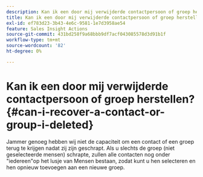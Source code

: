 ```yaml
---
description: Kan ik een door mij verwijderde contactpersoon of groep herstellen? - Marketo Docs - Productdocumentatie
title: Kan ik een door mij verwijderde contactpersoon of groep herstellen?
exl-id: ef783d23-3b43-4e6c-9581-1e7d3958ae54
feature: Sales Insight Actions
source-git-commit: 431bd258f9a68bbb9df7acf043085578d3d91b1f
workflow-type: tm+mt
source-wordcount: '82'
ht-degree: 0%

---
```


# Kan ik een door mij verwijderde contactpersoon of groep herstellen? {#can-i-recover-a-contact-or-group-i-deleted}

Jammer genoeg hebben wij niet de capaciteit om een contact of een groep terug te krijgen nadat zij zijn geschrapt. Als u slechts de groep (niet geselecteerde mensen) schrapte, zullen alle contacten nog onder &quot;iedereen&quot;op het lusje van Mensen bestaan, zodat kunt u hen selecteren en hen opnieuw toevoegen aan een nieuwe groep.
